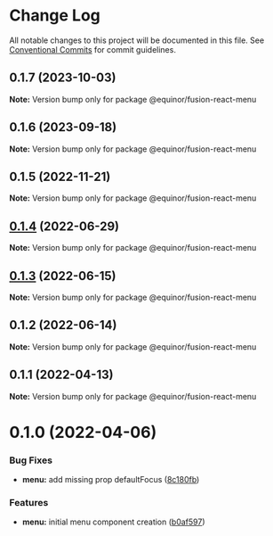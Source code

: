 # Change Log

All notable changes to this project will be documented in this file.
See [Conventional Commits](https://conventionalcommits.org) for commit guidelines.

## 0.1.7 (2023-10-03)

**Note:** Version bump only for package @equinor/fusion-react-menu





## 0.1.6 (2023-09-18)

**Note:** Version bump only for package @equinor/fusion-react-menu





## 0.1.5 (2022-11-21)

**Note:** Version bump only for package @equinor/fusion-react-menu





## [0.1.4](https://github.com/equinor/fusion-react-components/compare/@equinor/fusion-react-menu@0.1.3...@equinor/fusion-react-menu@0.1.4) (2022-06-29)

**Note:** Version bump only for package @equinor/fusion-react-menu





## [0.1.3](https://github.com/equinor/fusion-react-components/compare/@equinor/fusion-react-menu@0.1.2...@equinor/fusion-react-menu@0.1.3) (2022-06-15)

**Note:** Version bump only for package @equinor/fusion-react-menu





## 0.1.2 (2022-06-14)

**Note:** Version bump only for package @equinor/fusion-react-menu





## 0.1.1 (2022-04-13)

**Note:** Version bump only for package @equinor/fusion-react-menu





# 0.1.0 (2022-04-06)


### Bug Fixes

* **menu:** add missing prop defaultFocus ([8c180fb](https://github.com/equinor/fusion-react-components/commit/8c180fbe60d37f192c1228c8eb34ddeeee211ba9))


### Features

* **menu:** initial menu component creation ([b0af597](https://github.com/equinor/fusion-react-components/commit/b0af597068ca5e9466618e85ce9382c8407e0f30))
